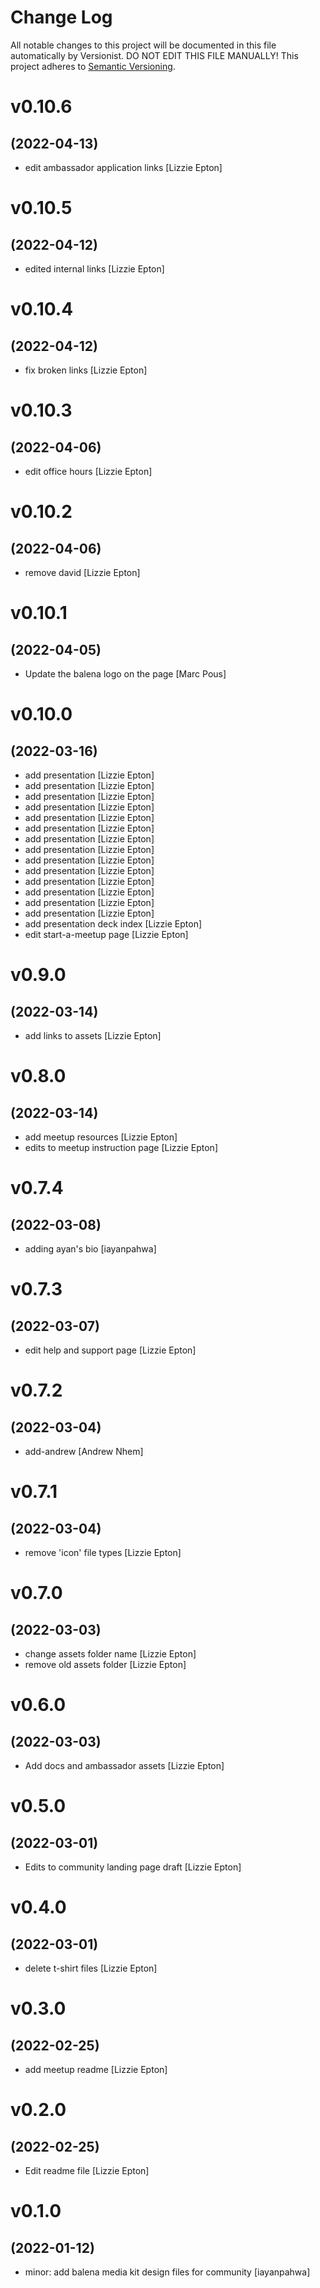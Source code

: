 # Change Log

All notable changes to this project will be documented in this file
automatically by Versionist. DO NOT EDIT THIS FILE MANUALLY!
This project adheres to [Semantic Versioning](http://semver.org/).

# v0.10.6
## (2022-04-13)

* edit ambassador application links [Lizzie Epton]

# v0.10.5
## (2022-04-12)

* edited internal links [Lizzie Epton]

# v0.10.4
## (2022-04-12)

* fix broken links [Lizzie Epton]

# v0.10.3
## (2022-04-06)

* edit office hours [Lizzie Epton]

# v0.10.2
## (2022-04-06)

* remove david [Lizzie Epton]

# v0.10.1
## (2022-04-05)

* Update the balena logo on the page [Marc Pous]

# v0.10.0
## (2022-03-16)

* add presentation [Lizzie Epton]
* add presentation [Lizzie Epton]
* add presentation [Lizzie Epton]
* add presentation [Lizzie Epton]
* add presentation [Lizzie Epton]
* add presentation [Lizzie Epton]
* add presentation [Lizzie Epton]
* add presentation [Lizzie Epton]
* add presentation [Lizzie Epton]
* add presentation [Lizzie Epton]
* add presentation [Lizzie Epton]
* add presentation [Lizzie Epton]
* add presentation [Lizzie Epton]
* add presentation [Lizzie Epton]
* add presentation deck index [Lizzie Epton]
* edit start-a-meetup page [Lizzie Epton]

# v0.9.0
## (2022-03-14)

* add links to assets [Lizzie Epton]

# v0.8.0
## (2022-03-14)

* add meetup resources [Lizzie Epton]
* edits to meetup instruction page [Lizzie Epton]

# v0.7.4
## (2022-03-08)

* adding ayan's bio [iayanpahwa]

# v0.7.3
## (2022-03-07)

* edit help and support page [Lizzie Epton]

# v0.7.2
## (2022-03-04)

* add-andrew [Andrew Nhem]

# v0.7.1
## (2022-03-04)

* remove 'icon' file types [Lizzie Epton]

# v0.7.0
## (2022-03-03)

* change assets folder name [Lizzie Epton]
* remove old assets folder [Lizzie Epton]

# v0.6.0
## (2022-03-03)

* Add docs and ambassador assets [Lizzie Epton]

# v0.5.0
## (2022-03-01)

* Edits to community landing page draft [Lizzie Epton]

# v0.4.0
## (2022-03-01)

* delete t-shirt files [Lizzie Epton]

# v0.3.0
## (2022-02-25)

* add meetup readme [Lizzie Epton]

# v0.2.0
## (2022-02-25)

* Edit readme file [Lizzie Epton]

# v0.1.0
## (2022-01-12)

* minor: add balena media kit design files for community [iayanpahwa]

